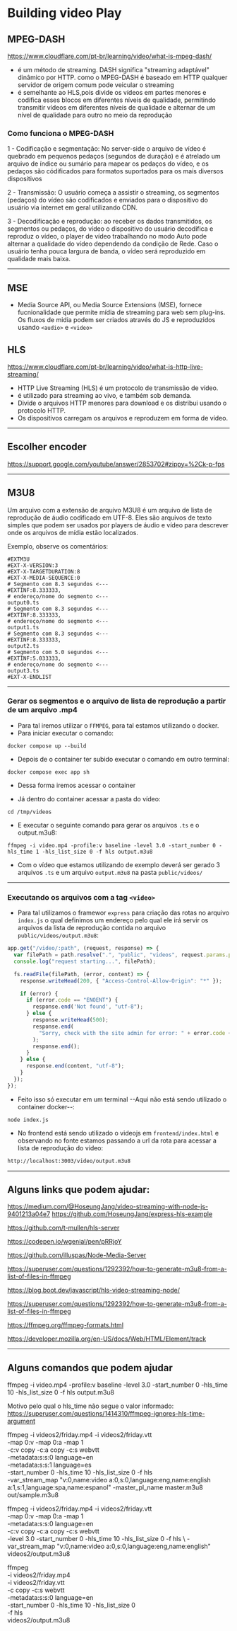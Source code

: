 # Building video Play

## MPEG-DASH

https://www.cloudflare.com/pt-br/learning/video/what-is-mpeg-dash/


- é um método de streaming. DASH significa "streaming adaptável" dinâmico por HTTP. como o MPEG-DASH  é baseado em HTTP qualquer servidor de origem comum pode veicular o streaming
- é semelhante ao HLS,pois divide os vídeos em partes menores e codifica esses blocos em diferentes níveis de qualidade, permitindo transmitir vídeos em diferentes níveis de qualidade e alternar de um nível de qualidade para outro no meio da reprodução

### Como funciona o MPEG-DASH

1 - Codificação e segmentação: No server-side o arquivo de vídeo é quebrado em pequenos pedaços (segundos de duração) e é atrelado um arquivo de índice ou sumário para mapear os pedaços do vídeo, e os pedaços são códificados para formatos suportados para os mais diversos dispositivos

2 - Transmissão: O usuário começa a assistir o streaming, os segmentos (pedaços) do vídeo são codificados e enviados para o dispositivo do usuário via internet em geral utilizando CDN.

3 - Decodificação e reprodução: ao receber os dados transmitidos, os segmentos ou pedaços, do vídeo o dispositivo do usuário decodifica e reproduz o vídeo, o player de vídeo trabalhando no modo Auto pode alternar a qualidade do vídeo dependendo da condição de Rede. Caso o usuário tenha pouca largura de banda, o vídeo será reproduzido em qualidade mais baixa.

---

## MSE

- Media Source API, ou Media Source Extensions (MSE), fornece fucnionalidade que permite mídia de streaming para web sem plug-ins.
Os fluxos de midia podem ser criados através do JS e reproduzidos usando `<audio>` e `<video>`

## HLS

https://www.cloudflare.com/pt-br/learning/video/what-is-http-live-streaming/

- HTTP Live Streaming (HLS) é um protocolo de transmissão de vídeo.
- é utilizado para streaming ao vivo, e também sob demanda.
- Divide o arquivos HTTP menores para download e os distribui usando o protocolo HTTP. 
- Os dispositivos carregam os arquivos e reproduzem em forma de vídeo.

---

## Escolher encoder

https://support.google.com/youtube/answer/2853702#zippy=%2Ck-p-fps

---

## M3U8

Um arquivo com a extensão de arquivo M3U8 é um arquivo de lista de reprodução de áudio codificado em UTF-8. Eles são arquivos de texto simples que podem ser usados por players de áudio e vídeo para descrever onde os arquivos de mídia estão localizados.

Exemplo, observe os comentários:

```m3u8
#EXTM3U
#EXT-X-VERSION:3
#EXT-X-TARGETDURATION:8
#EXT-X-MEDIA-SEQUENCE:0
# Segmento com 8.3 segundos <---
#EXTINF:8.333333,
# endereço/nome do segmento <---
output0.ts
# Segmento com 8.3 segundos <---
#EXTINF:8.333333,
# endereço/nome do segmento <---
output1.ts
# Segmento com 8.3 segundos <---
#EXTINF:8.333333,
output2.ts
# Segmento com 5.0 segundos <---
#EXTINF:5.033333,
# endereço/nome do segmento <---
output3.ts
#EXT-X-ENDLIST
```

---

### Gerar os segmentos e o arquivo de lista de reprodução a partir de um arquivo .mp4

- Para tal iremos utilizar o `FFMPEG`, para tal estamos utilizando o docker.
- Para iniciar executar o comando:

```shell
docker compose up --build
```

- Depois de o container ter subido executar o comando em outro terminal:

```shell
docker compose exec app sh
```

- Dessa forma iremos acessar o container

- Já dentro do container acessar a pasta do vídeo: 

```shell
cd /tmp/videos
```

- E executar o seguinte comando para gerar os arquivos `.ts` e o output.m3u8:

```shell
ffmpeg -i video.mp4 -profile:v baseline -level 3.0 -start_number 0 -hls_time 1 -hls_list_size 0 -f hls output.m3u8
```

- Com o vídeo que estamos utilizando de exemplo deverá ser gerado 3 arquivos `.ts` e um arquivo `output.m3u8` na pasta `public/videos/`

---

### Executando os arquivos com a tag `<video>`

- Para tal utilizamos o framewor `express` para criação das rotas no arquivo `index.js` o qual definimos um endereço pelo qual ele irá servir os arquivos da lista de reprodução
contida no arquivo `public/videos/output.m3u8`:

```js
app.get("/video/:path", (request, response) => {
  var filePath = path.resolve(".", "public", "videos", request.params.path);
  console.log("request starting...", filePath);

  fs.readFile(filePath, (error, content) => {
    response.writeHead(200, { "Access-Control-Allow-Origin": "*" });

    if (error) {
      if (error.code == "ENOENT") {
        response.end('Not found', "utf-8");
      } else {
        response.writeHead(500);
        response.end(
          "Sorry, check with the site admin for error: " + error.code + " ..\n"
        );
        response.end();
      }
    } else {
      response.end(content, "utf-8");
    }
  });
});
```

- Feito isso só executar em um terminal --Aqui não está sendo utilizado o container docker--:

```shell
node index.js
```

- No frontend está sendo utilizado o videojs em `frontend/index.html` e observando no fonte estamos passando a url da rota para acessar a lista de reprodução do vídeo:

```html
http://localhost:3003/video/output.m3u8
```

---

## Alguns links que podem ajudar:


https://medium.com/@HoseungJang/video-streaming-with-node-js-9401213a04e7
https://github.com/HoseungJang/express-hls-example


https://github.com/t-mullen/hls-server

https://codepen.io/wgenial/pen/pRRjoY

https://github.com/illuspas/Node-Media-Server


https://superuser.com/questions/1292392/how-to-generate-m3u8-from-a-list-of-files-in-ffmpeg


https://blog.boot.dev/javascript/hls-video-streaming-node/


https://superuser.com/questions/1292392/how-to-generate-m3u8-from-a-list-of-files-in-ffmpeg


https://ffmpeg.org/ffmpeg-formats.html


https://developer.mozilla.org/en-US/docs/Web/HTML/Element/track

---

## Alguns comandos que podem ajudar


ffmpeg -i video.mp4 -profile:v baseline -level 3.0 -start_number 0 -hls_time 10 -hls_list_size 0 -f hls output.m3u8

Motivo pelo qual o hls_time não segue o valor informado:
https://superuser.com/questions/1414310/ffmpeg-ignores-hls-time-argument


ffmpeg -i videos2/friday.mp4 -i videos2/friday.vtt \
  -map 0:v -map 0:a -map 1 \
  -c:v copy -c:a copy -c:s webvtt \
  -metadata:s:s:0 language=en \
  -metadata:s:s:1 language=es \
  -start_number 0 -hls_time 10 -hls_list_size 0 -f hls \
  -var_stream_map "v:0,name:video a:0,s:0,language:eng,name:english a:1,s:1,language:spa,name:espanol"
  -master_pl_name master.m3u8 \
  out/sample.m3u8



ffmpeg -i videos2/friday.mp4 -i videos2/friday.vtt \
-map 0:v -map 0:a -map 1 \
-metadata:s:s:0 language=en \
-c:v copy -c:a copy -c:s webvtt \
-level 3.0 -start_number 0 -hls_time 10 -hls_list_size 0 -f hls \ 
-var_stream_map "v:0,name:video a:0,s:0,language:eng,name:english" \
videos2/output.m3u8


ffmpeg \
-i videos2/friday.mp4 \
-i videos2/friday.vtt \
-c copy -c:s webvtt \
-metadata:s:s:0 language=en \
-start_number 0 -hls_time 10 -hls_list_size 0 \
-f hls \
videos2/output.m3u8
